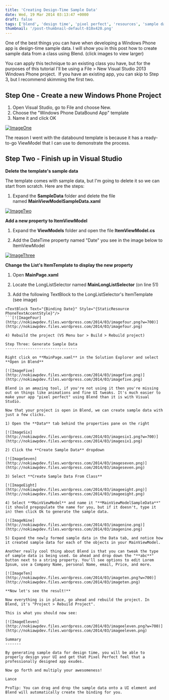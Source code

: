 ```yaml
---
title: 'Creating Design-Time Sample Data'
date: Wed, 19 Mar 2014 03:13:47 +0000
draft: false
tags: ['blend', 'design time', 'pixel perfect', 'resources', 'sample data', 'visual studio', 'wpdev']
thumbnail: '/post-thumbnail-default-810x420.png'
---
```


One of the best things you can have when developing a Windows Phone app is design-time sample data. I will show you in this post how to create sample data from a class using Blend. (click images to view larger)

You can apply this technique to an existing class you have, but for the purposes of this tutorial I'll be using a File > New Visual Studio 2013 Windows Phone project.  If you have an existing app, you can skip to Step 3, but I recommend skimming the first two.

Step One - Create a new Windows Phone Project
---------------------------------------------

1.  Open Visual Studio, go to File and choose New.
2.  Choose the "Windows Phone DataBound App" template
3.  Name it and click OK

[![ImageOne](http://nokiawpdev.files.wordpress.com/2014/03/imageone.png?w=700)](http://nokiawpdev.files.wordpress.com/2014/03/imageone.png)

The reason I went with the databound template is because it has a ready-to-go ViewModel that I can use to demonstrate the process.

Step Two - Finish up in Visual Studio
-------------------------------------

**Delete the template's sample data**

The template comes with sample data, but I'm going to delete it so we can start from scratch. Here are the steps:

1) Expand the **SampleData** folder and delete the file named **MainViewModelSampleData.xaml**

[![ImageTwo](http://nokiawpdev.files.wordpress.com/2014/03/imagetwo.png)](http://nokiawpdev.files.wordpress.com/2014/03/imagetwo.png)

**Add a new property to ItemViewModel**

1) Expand the **ViewModels** folder and open the file **ItemViewModel.cs**

2) Add the DateTime property named "Date" you see in the image below to ItemViewModel

[![ImageThree](http://nokiawpdev.files.wordpress.com/2014/03/imagethree.png?w=700)](http://nokiawpdev.files.wordpress.com/2014/03/imagethree.png)

**Change the List's ItemTemplate to display the new property**

1) Open **MainPage.xaml**

2) Locate the LongListSelector named **MainLongListSelector** (on line 51)

3) Add the following TextBlock to the LongListSelector's ItemTemplate  (see image)

```
<TextBlock Text="{Binding Date}" Style="{StaticResource PhoneTextAccentStyle}"/>
```[![ImageFour](http://nokiawpdev.files.wordpress.com/2014/03/imagefour.png?w=700)](http://nokiawpdev.files.wordpress.com/2014/03/imagefour.png)

4) Rebuild the project (VS Menu bar > Build > Rebuild project)

Step Three: Generate Sample Data
--------------------------------

Right click on **MainPage.xaml** in the Solution Explorer and select **Open in Blend**

[![ImageFive](http://nokiawpdev.files.wordpress.com/2014/03/imagefive.png)](http://nokiawpdev.files.wordpress.com/2014/03/imagefive.png)

Blend is an amazing tool, if you're not using it then you're missing out on things like animations and fine UI tweaks. It's much easier to make your app "pixel perfect" using Blend than it is with Visual Studio.

Now that your project is open in Blend, we can create sample data with just a few clicks.

1) Open the **Data** tab behind the properties pane on the right

[![ImageSix](http://nokiawpdev.files.wordpress.com/2014/03/imagesix1.png?w=700)](http://nokiawpdev.files.wordpress.com/2014/03/imagesix1.png)

2) Click the **Create Sample Data** dropdown

[![ImageSeven](http://nokiawpdev.files.wordpress.com/2014/03/imageseven.png)](http://nokiawpdev.files.wordpress.com/2014/03/imageseven.png)

3) Select **Create Sample Data From Class**

[![ImageEight](http://nokiawpdev.files.wordpress.com/2014/03/imageeight.png)](http://nokiawpdev.files.wordpress.com/2014/03/imageeight.png)

4) Select **MainViewModel** and name it "**MainViewModelSampleData**" (it should prepopulate the name for you, but if it doesn't, type it in) then click Ok to generate the sample data.

[![ImageNine](http://nokiawpdev.files.wordpress.com/2014/03/imagenine.png)](http://nokiawpdev.files.wordpress.com/2014/03/imagenine.png)

5) Expand the newly formed sample data in the Data tab, and notice how it created sample data for each of the objects in your MainViewModel.

Another really cool thing about Blend is that you can tweak the type of sample data is being used. Go ahead and drop down the "**abc**" button next to a string property. You'll see options to edit Lorem Ipsum, use a Company Name, personal Name, email, Price, and more.

[![ImageTen](http://nokiawpdev.files.wordpress.com/2014/03/imageten.png?w=700)](http://nokiawpdev.files.wordpress.com/2014/03/imageten.png)

**Now let's see the result!**

Now everything is in place, go ahead and rebuild the project. In Blend, it's "Project > Rebuild Project".

This is what you should now see:

[![ImageEleven](http://nokiawpdev.files.wordpress.com/2014/03/imageeleven.png?w=700)](http://nokiawpdev.files.wordpress.com/2014/03/imageeleven.png)

Summary
-------

By generating sample data for design time, you will be able to properly design your UI and get that Pixel Perfect feel that a professionally designed app exudes.

Now go forth and multiply your awesomeness!

Lance

ProTip: You can drag and drop the sample data onto a UI element and Blend will automatically create the binding for you.